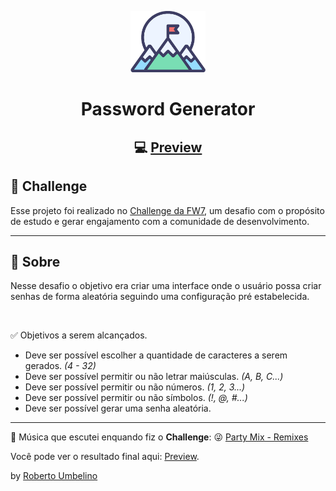 <p align="center">
  <img alt="Challenge 9 - FW7" width="120" title="Challenge 9 - FW7" src=".github/logo.png" />
</p>

<h1 align="center">Password Generator</h1>

<h2 align="center">
  💻 <a href="https://password-generator-ui.netlify.app/">Preview</a>
</h2>


## 🎯 Challenge

Esse projeto foi realizado no [Challenge da FW7](https://github.com/fw7-solucoes/challenges/tree/master/challenge-9), um desafio com o propósito de estudo e gerar engajamento com a comunidade de desenvolvimento.

---

## 📕 Sobre

Nesse desafio o objetivo era criar uma interface onde o usuário possa criar senhas de forma aleatória seguindo uma configuração pré estabelecida.

<br/>

✅ Objetivos a serem alcançados. 
- Deve ser possível escolher a quantidade de caracteres a serem gerados. _(4 - 32)_
- Deve ser possível permitir ou não letrar maiúsculas. _(A, B, C...)_
- Deve ser possível permitir ou não números. _(1, 2, 3...)_
- Deve ser possível permitir ou não símbolos. _(!, @, #...)_
- Deve ser possível gerar uma senha aleatória.

---

🎵 Música que escutei enquando fiz o **Challenge**: 😜 [Party Mix - Remixes](https://www.youtube.com/watch?v=W9iUh23Xrsg)

Você pode ver o resultado final aqui: [Preview](https://password-generator-ui.netlify.app/).


by [Roberto Umbelino](https://github.com/robertoumbelino)
